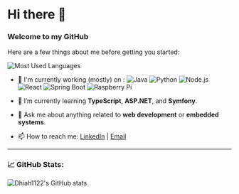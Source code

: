 # Hi there 👋

### Welcome to my GitHub

Here are a few things about me before getting you started:

![Most Used Languages](https://github-readme-stats.vercel.app/api/top-langs/?username=Dhiah1122&layout=compact&theme=radical)

- 🔭 I'm currently working (mostly) on :
  ![Java](https://img.shields.io/badge/-Java-orange?logo=java&logoColor=white&style=flat-square)
  ![Python](https://img.shields.io/badge/-Python-blue?logo=python&logoColor=white&style=flat-square)
  ![Node.js](https://img.shields.io/badge/-Node.js-green?logo=node.js&logoColor=white&style=flat-square)
  ![React](https://img.shields.io/badge/-React-blue?logo=react&logoColor=white&style=flat-square)
  ![Spring Boot](https://img.shields.io/badge/-SpringBoot-green?logo=springboot&logoColor=white&style=flat-square)
  ![Raspberry Pi](https://img.shields.io/badge/-RaspberryPi-red?logo=raspberrypi&logoColor=white&style=flat-square)

- 🌱 I’m currently learning **TypeScript**, **ASP.NET**, and **Symfony**.
- 💬 Ask me about anything related to **web development** or **embedded systems**.
- 📫 How to reach me: [LinkedIn](https://www.linkedin.com/in/your-link/) | [Email](mailto:your-email@example.com)

---

### 📈 GitHub Stats:
![Dhiah1122's GitHub stats](https://github-readme-stats.vercel.app/api?username=Dhiah1122&show_icons=true&theme=radical)
